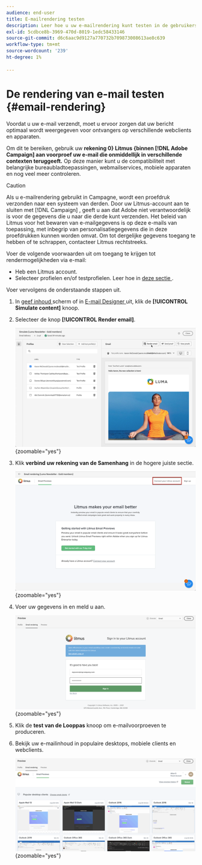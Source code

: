 ```yaml
---
audience: end-user
title: E-mailrendering testen
description: Leer hoe u uw e-mailrendering kunt testen in de gebruikersinterface van het Campagne Web
exl-id: 5cdbce8b-3969-470d-8019-1edc58433146
source-git-commit: d6c6aac9d9127a770732b709873008613ae8c639
workflow-type: tm+mt
source-wordcount: '239'
ht-degree: 1%

---
```


# De rendering van e-mail testen {#email-rendering}

Voordat u uw e-mail verzendt, moet u ervoor zorgen dat uw bericht optimaal wordt weergegeven voor ontvangers op verschillende webclients en apparaten.

Om dit te bereiken, gebruik uw **rekening 0&rbrace; Litmus &lbrace;binnen [!DNL Adobe Campaign] aan voorproef uw e-mail die onmiddellijk in verschillende contexten teruggeeft.** Op deze manier kunt u de compatibiliteit met belangrijke bureaubladtoepassingen, webmailservices, mobiele apparaten en nog veel meer controleren.

>[!CAUTION]
>
>Als u e-mailrendering gebruikt in Campagne, wordt een proefdruk verzonden naar een systeem van derden. Door uw Litmus-account aan te sluiten met [!DNL Campaign] , geeft u aan dat Adobe niet verantwoordelijk is voor de gegevens die u naar die derde kunt verzenden. Het beleid van Litmus voor het bewaren van e-mailgegevens is op deze e-mails van toepassing, met inbegrip van personalisatiegegevens die in deze proefdrukken kunnen worden omvat. Om tot dergelijke gegevens toegang te hebben of te schrappen, contacteer Litmus rechtstreeks.

Voer de volgende voorwaarden uit om toegang te krijgen tot rendermogelijkheden via e-mail:

* Heb een Litmus account.
* Selecteer profielen en/of testprofielen. Leer hoe in [ deze sectie ](preview-content.md).

Voer vervolgens de onderstaande stappen uit.

1. In [ geef inhoud ](../email/edit-content.md) scherm of in [ E-mail Designer ](../email/get-started-email-designer.md) uit, klik de **[!UICONTROL Simulate content]** knoop.

1. Selecteer de knop **[!UICONTROL Render email]**.

   ![ Simuleer inhoudsknoop in de e-mailredacteur ](assets/simulate-rendering-button.png){zoomable="yes"}

1. Klik **verbind uw rekening van de Samenhang** in de hogere juiste sectie.

   ![ de optie van de de rekeningsverbinding van de Leiding in de e-mailteruggevende interface ](assets/simulate-rendering-litmus.png){zoomable="yes"}

1. Voer uw gegevens in en meld u aan.

   ![ Login van de rekening Litmus scherm ](assets/simulate-rendering-credentials.png){zoomable="yes"}

1. Klik de **test van de Looppas** knoop om e-mailvoorproeven te produceren.

1. Bekijk uw e-mailinhoud in populaire desktops, mobiele clients en webclients.

   ![ E-mail teruggevende voorproeven over verschillende cliënten ](assets/simulate-rendering-previews.png){zoomable="yes"}

<!--
TO CHECK IF user is directed to Litmus or if the email rendering is shown directly in the Campaign UI.

CONTENT ABOVE COPIED FROM AJO

If not redirecting to Litmus:

To test the email rendering, follow these steps:

1. Access the email content creation screen, then click **[!UICONTROL Simulate content]**.

1. Click the **[!UICONTROL Render email]** button.

    The left pane provides various desktop, mobile, and web-based email clients. Select the desired email client to display a preview of your email in the right pane. 

    ![Preview pane showing email rendering across selected clients](assets/render-context.png){zoomable="yes"}

    >[!NOTE]
    >
    >The email clients list provides a sample of the major mail clients. Additional email clients are available from the filter button next to the top search bar.

 -->